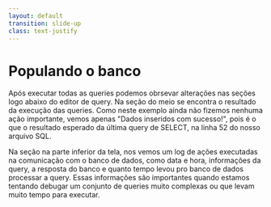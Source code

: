 ```yaml
---
layout: default
transition: slide-up
class: text-justify
---
```


# Populando o banco

<div>
Após executar todas as queries podemos obrsevar alterações nas seções logo abaixo do editor de query. Na seção do meio se encontra o resultado da execução das queries. Como neste exemplo ainda não fizemos nenhuma ação importante, vemos apenas "Dados inseridos com sucesso!", pois é o que o resultado esperado da última query de SELECT, na linha 52 do nosso arquivo SQL.
<br>
</div>

Na seção na parte inferior da tela, nos vemos um log de ações executadas na comunicação com o banco de dados, como data e hora, informações da query, a resposta do banco e quanto tempo levou pro banco de dados processar a query. Essas informações são importantes quando estamos tentando debugar um conjunto de queries muito complexas ou que levam muito tempo para executar.
